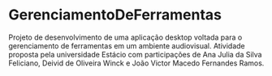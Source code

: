 # GerenciamentoDeFerramentas
Projeto de desenvolvimento de uma aplicação desktop voltada para o gerenciamento de ferramentas em um ambiente audiovisual. Atividade proposta pela universidade Estácio com participações de Ana Julia da Silva Feliciano, Deivid de Oliveira Winck e João Victor Macedo Fernandes Ramos.
